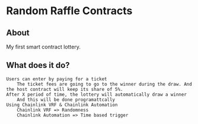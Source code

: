 # Random Raffle Contracts

## About

My first smart contract lottery.

## What does it do?

    Users can enter by paying for a ticket
        The ticket fees are going to go to the winner during the draw. And the host contract will keep its share of 5%.
    After X period of time, the lottery will automatically draw a winner
        And this will be done programattcally
    Using Chainlink VRF & Chainlink Automation
        Chainlink VRF => Randomness
        Chainlink Automation => Time based trigger